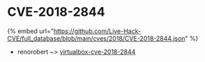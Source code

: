 # CVE-2018-2844
{% embed url="https://github.com/Live-Hack-CVE/full_database/blob/main/cves/2018/CVE-2018-2844.json" %}

* renorobert ~> [virtualbox-cve-2018-2844](https://www.alice-snow.ru/2018/database/cve-2018-2844/virtualbox-cve-2018-2844-renorobert)